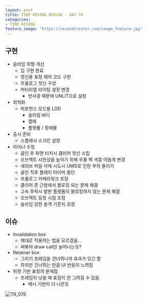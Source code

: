 ```yaml
---
layout: post
title: TINY RISING DEVLOG - DAY 76
categories:
- TINY RISING
feature_image: "https://secondcreator.com/image_feature.jpg"
---
```


## 구현
- 슬라임 외형 개선
  - 입 구현 완료
  - 컷신용 표정 제어 코드 구현
  - 프롤로그 컷신 구성
  - 머티리얼 라이팅 설정 변경
    - 반사광 때문에 UNLIT으로 설정
- 최적화
  - 퍼포먼스 모드용 LOD
    - 슬라임 바디
    - 열매
    - 플랫폼 / 장애물
- 출시 준비
  - 스플래시 스크린 설정
- 마이너 수정
  - 골인 후 화면 터치시 클리어 컷신 스킵
  - 오브젝트 시인성을 높이기 위해 우물 벽 색깔 어둡게 변경
  - 세이브 파일 삭제 시도시 UMG로 인한 부하 줄이기
  - 골인 직후 플레이 타이머 중단
  - 프롤로그 카메라워크 조정
  - 클리어 존 근방에서 블로킹 되는 문제 해결
  - 고속 추락시 발판 플랫폼이 블로킹하지 않는 문제 해결
  - 오브젝트 등장 시점 조정
  - 슬라임 강한 충격 기준치 조정

## 이슈
- Invalidation box
  - 제대로 적용하는 법을 모르겠음…
  - 써봐야 draw call만 늘어나는듯?
- Retainer box
  - 그리기 프레임을 건너뛰니까 효과가 있긴 함
  - 하지만 건너뛰는 만큼 UI 반응이 느려짐
- 위젯 기반 표정의 문제점
  - 프레임이 낮을 때 표정이 안 그려질 수 있음
    - 메시 기반이 더 나은듯

![TR_076](https://secondcreator.com/blog/imgs/TR_076.png)
